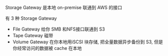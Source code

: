 Storage Gateway 是本地 on-premise 联通到 AWS 的接口

有 3 种 Storage Gateway
- File Gateway 给你 SMB 和NFS接口联通到 S3
- Tape Gateway 磁带
- Volume Gateway 在你本地用iSCSI 块存储, 把全量数据异步备份到 S3, 但是你经常访问的数据被 cache 在本地
